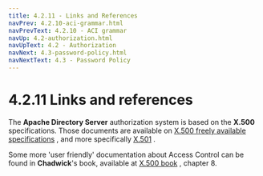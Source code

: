 ```yaml
---
title: 4.2.11 - Links and References
navPrev: 4.2.10-aci-grammar.html
navPrevText: 4.2.10 - ACI grammar
navUp: 4.2-authorization.html
navUpText: 4.2 - Authorization
navNext: 4.3-password-policy.html
navNextText: 4.3 - Password Policy
---
```


# 4.2.11 Links and references

The **Apache Directory Server** authorization system is based on the **X.500**
specifications. Those documents are available on [X.500 freely available specifications](http://www.x500standard.com/index.php?n=Ig.LatestAvail)
, and more specifically [X.501](http://www.itu.int/rec/T-REC-X.501-200811-I!Cor2/dologin.asp?lang=e&id=T-REC-X.501-200811-I!Cor2!PDF-E&type=items)
.

Some more 'user friendly' documentation about Access Control can be found
in **Chadwick**'s book, available at [X.500 book](https://sec.cs.kent.ac.uk/x500book/)
, chapter 8.
